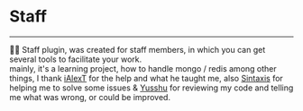 # Staff
----
🕵️‍♀️ Staff plugin, was created for staff members, in which you can get several tools to facilitate your work.
<br>
mainly, it's a learning project, how to handle mongo / redis among other things, I
thank [iAlexT](https://github.com/iAlexT) for the help and what he taught me,
also [Sintaxis](https://github.com/Solotory) for helping me to solve some issues & [Yusshu](https://github.com/yusshu) for reviewing my code and
telling me what was wrong, or could be improved.
